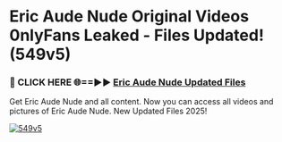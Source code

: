 # Eric Aude Nude Original Videos 0nlyFans Leaked - Files Updated! (549v5)

<h3>🔴 CLICK HERE 🌐==►► <a href="https://tinyurl.com/yc6ubb5a" rel="nofollow">Eric Aude Nude Updated Files</a></h3>

Get Eric Aude Nude and all content. Now you can access all videos and pictures of Eric Aude Nude. New Updated Files 2025!

[![549v5](https://i.imgur.com/7eu0CRL.gif)](https://tinyurl.com/yc6ubb5a)
